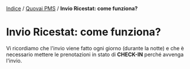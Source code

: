 [Indice](index.md) / [Quovai PMS](quovai-pms-it.md) / **Invio Ricestat: come funziona?**

# Invio Ricestat: come funziona?

Vi ricordiamo che l'invio viene fatto ogni giorno (durante la notte) e che è necessario mettere le prenotazioni in stato di **CHECK-IN** perché avvenga l'invio.